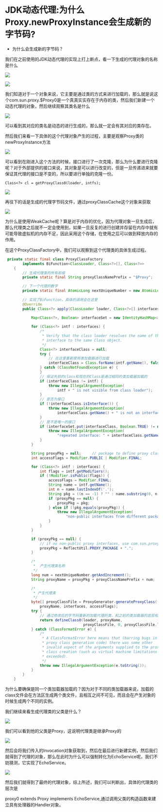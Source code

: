 # JDK动态代理:为什么Proxy.newProxyInstance会生成新的字节码?

- 为什么会生成新的字节码？

我们在之前使用的JDK动态代理的实现上打上断点，看一下生成的代理对象的名称是什么

![](../images/QQ截图20231029164122.png)

![](../images/QQ截图20231029164145.png)

我们知道对于一个对象来说，它主要是通过类的方式来进行加载的，那么就是说这个com.sun.proxy.$Proxy0是一个真真实实存在于内存的类，然后我们新建一个动态代理的对象，然后继续观察其类名是什么

![](../images/QQ截图20231029164458.png)

可以看到其对应的类名是动态的进行生成的，那么就一定会有其对应的类存在。

然后我们来看一下具体的这个代理对象产生的过程，主要是观察Proxy类的newProxyInstance方法

![](../images/QQ截图20231029164615.png)

可以看到在刚进入这个方法的时候，接口进行了一次克隆，那么为什么要进行克隆呢？对于外部提供的接口来说，其对象是可以进行改变的，但是一旦传递进来就要保证其代理的接口是不变的，所以要进行单独的克隆一份。

```
Class<?> cl = getProxyClass0(loader, intfs);
```

![](../images/QQ截图20231029164806.png)

再往下的话是生成的代理字节码文件，通过proxyClassCache这个对象来获取

![](../images/QQ截图20231029164852.png)

为什么是使用WeakCache呢？算是对于内存的优化，因为代理对象一旦生成后，那么代理类之后就不一定会使用到，如果一旦反复的进行创建并存留在内存中就有可能导致虚拟机的内存不足，因此采用这个存储，在使用之后可以做到释放内存的作用。

在这个ProxyClassFactory中，我们可以观察到这个代理类的具体生成过程。

```java
 private static final class ProxyClassFactory
        implements BiFunction<ClassLoader, Class<?>[], Class<?>>
    {
        // 生成代理类的所有前缀
        private static final String proxyClassNamePrefix = "$Proxy";

        // 下一个代理的数字
        private static final AtomicLong nextUniqueNumber = new AtomicLong();
		
     	// 实现了BiFunction，具体的调用会在这里
        @Override
        public Class<?> apply(ClassLoader loader, Class<?>[] interfaces) {

            Map<Class<?>, Boolean> interfaceSet = new IdentityHashMap<>(interfaces.length);
            
            for (Class<?> intf : interfaces) {
                /*
                 * Verify that the class loader resolves the name of this
                 * interface to the same Class object.
                 */
                Class<?> interfaceClass = null;
                try {
                    // 在这里重新使用类加载器进行加载
                    interfaceClass = Class.forName(intf.getName(), false, loader);
                } catch (ClassNotFoundException e) {
                }
                // 保证先前的class和现在的Class是通过相同的类加载器加载的
                if (interfaceClass != intf) {
                    throw new IllegalArgumentException(
                        intf + " is not visible from class loader");
                }
				// 是否为接口
                if (!interfaceClass.isInterface()) {
                    throw new IllegalArgumentException(
                        interfaceClass.getName() + " is not an interface");
                }
				// 是不是唯一的接口
                if (interfaceSet.put(interfaceClass, Boolean.TRUE) != null) {
                    throw new IllegalArgumentException(
                        "repeated interface: " + interfaceClass.getName());
                }
            }

            String proxyPkg = null;     // package to define proxy class in
            int accessFlags = Modifier.PUBLIC | Modifier.FINAL;

            for (Class<?> intf : interfaces) {
                int flags = intf.getModifiers();
                if (!Modifier.isPublic(flags)) {
                    accessFlags = Modifier.FINAL;
                    String name = intf.getName();
                    int n = name.lastIndexOf('.');
                    String pkg = ((n == -1) ? "" : name.substring(0, n + 1));
                    if (proxyPkg == null) {
                        proxyPkg = pkg;
                    } else if (!pkg.equals(proxyPkg)) {
                        throw new IllegalArgumentException(
                            "non-public interfaces from different packages");
                    }
                }
            }

            if (proxyPkg == null) {
                // if no non-public proxy interfaces, use com.sun.proxy package
                proxyPkg = ReflectUtil.PROXY_PACKAGE + ".";
            }

            /*
             *	产生代理类名称
             */
            long num = nextUniqueNumber.getAndIncrement();
            String proxyName = proxyPkg + proxyClassNamePrefix + num;

            /*
             * 产生代理类
             */
            byte[] proxyClassFile = ProxyGenerator.generateProxyClass(
                proxyName, interfaces, accessFlags);
            try {
                // 通过修改后的字节码重新的加载代理的类，和之前的类加载器的底层相同，从字节码加载类
                return defineClass0(loader, proxyName,
                                    proxyClassFile, 0, proxyClassFile.length);
            } catch (ClassFormatError e) {
                /*
                 * A ClassFormatError here means that (barring bugs in the
                 * proxy class generation code) there was some other
                 * invalid aspect of the arguments supplied to the proxy
                 * class creation (such as virtual machine limitations
                 * exceeded).
                 */
                throw new IllegalArgumentException(e.toString());
            }
        }
    }
```

为什么要确保是同一个类加载器加载的？因为对于不同的类加载器来说，加载的class文件会在方法区生成两个类文件，且相互之间不可见，而且会在产生对象的时候生成两个不同的实例。

我们继续来看生成代理类的父类是什么？

![](../images/QQ截图20231029171341.png)

我们可以看到他的父类是Proxy，这说明代理类是继承Proxy的

![](../images/QQ截图20231029171438.png)

然后会将我们传入的Invocation对象获取到，然后在最后进行新建实例，然后我们就得到了代理的对象，那么在此时为什么可以强制转化为EchoService呢，我们不妨猜测，它实现了EchoService。

![](../images/QQ截图20231029171653.png)

然后我们就得到了最终的代理对象，综上所述，我们可以判断出，具体的代理类的层次是

proxy0 extends Proxy implements  EchoService,通过调用父类的构造函数来建立具有处理器的Handler对象。